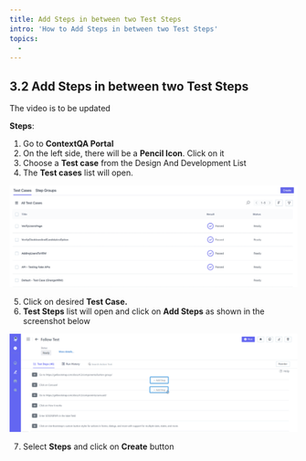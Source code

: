 ```yaml
---
title: Add Steps in between two Test Steps
intro: 'How to Add Steps in between two Test Steps'
topics:
  - 
---
```

## <a name="_gphwtgc61j73"></a>**3.2 Add Steps in between two Test Steps** 
The video is to be updated  

**Steps**: 

1. Go to **ContextQA Portal** 
2. On the left side, there will be a **Pencil Icon**. Click on it 
3. Choose a **Test case** from the Design And Development List 
4. The **Test cases** list will open.


![](imgs/test-case-list.png)

5. Click on desired **Test Case.**
6. **Test Steps** list will open and click on **Add Steps** as shown in the screenshot below

![](imgs/add-step.png)

7. Select **Steps** and click on **Create** button 

